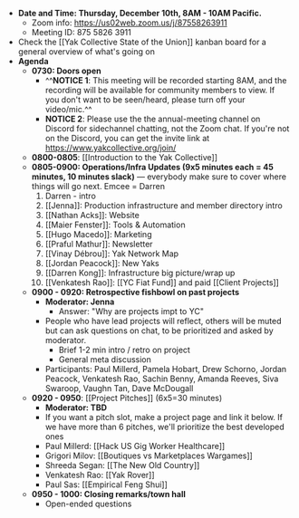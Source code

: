 - **Date and Time: Thursday, December 10th, 8AM - 10AM Pacific.**
    - Zoom info: https://us02web.zoom.us/j/87558263911
    - Meeting ID: 875 5826 3911
- Check the [[Yak Collective State of the Union]] kanban board for a general overview of what's going on
- **Agenda**
    - **0730: Doors open**
        - ^^**NOTICE 1**: This meeting will be recorded starting 8AM, and the recording will be available for community members to view. If you don't want to be seen/heard, please turn off your video/mic.^^
        - **NOTICE 2**: Please use the the annual-meeting channel on Discord for sidechannel chatting, not the Zoom chat. If you're not on the Discord, you can get the invite link at https://www.yakcollective.org/join/
    - **0800-0805**: [[Introduction to the Yak Collective]]
    - **0805-0900: Operations/Infra Updates (9x5 minutes each = 45 minutes, 10 minutes slack)** — everybody make sure to cover where things will go next. Emcee = Darren 
        1. Darren - intro 
        2. [[Jenna]]: Production infrastructure and member directory intro
        3. [[Nathan Acks]]: Website
        4. [[Maier Fenster]]: Tools & Automation
        5. [[Hugo Macedo]]: Marketing
        6. [[Praful Mathur]]: Newsletter
        7. [[Vinay Débrou]]: Yak Network Map
        8. [[Jordan Peacock]]: New Yaks
        9. [[Darren Kong]]: Infrastructure big picture/wrap up
        10. [[Venkatesh Rao]]:  [[YC Fiat Fund]] and paid [[Client Projects]]
    - **0900 - 0920: Retrospective fishbowl on past projects**
        - **Moderator: Jenna**
            - Answer: "Why are projects impt to YC"
        - People who have lead projects will reflect, others will be muted but can ask questions on chat, to be prioritized and asked by moderator.
            - Brief 1-2 min intro / retro on project
            - General meta discussion
        - Participants: Paul Millerd, Pamela Hobart, Drew Schorno, Jordan Peacock, Venkatesh Rao, Sachin Benny, Amanda Reeves, Siva Swaroop, Vaughn Tan, Dave McDougall
    - **0920 - 0950**: [[Project Pitches]] (6x5=30 minutes)
        - **Moderator: TBD**
        - If you want a pitch slot, make a project page and link it below. If we have more than 6 pitches, we'll prioritize the best developed ones
        - Paul Millerd: [[Hack US Gig Worker Healthcare]]
        - Grigori Milov: [[Boutiques vs Marketplaces Wargames]]
        - Shreeda Segan: [[The New Old Country]]
        - Venkatesh Rao: [[Yak Rover]]
        - Paul Sas: [[Empirical Feng Shui]]
    - **0950 - 1000: Closing remarks/town hall**
        - Open-ended questions
